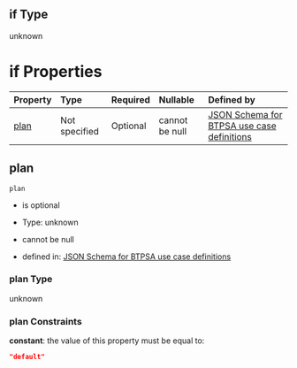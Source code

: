 ## if Type

unknown

# if Properties

| Property      | Type          | Required | Nullable       | Defined by                                                                                                                                                                                                                                  |
| :------------ | :------------ | :------- | :------------- | :------------------------------------------------------------------------------------------------------------------------------------------------------------------------------------------------------------------------------------------ |
| [plan](#plan) | Not specified | Optional | cannot be null | [JSON Schema for BTPSA use case definitions](btpsa-usecase-properties-services-items-allof-1-then-allof-45-then-allof-0-if-properties-plan.md "undefined#/properties/services/items/allOf/1/then/allOf/45/then/allOf/0/if/properties/plan") |

## plan



`plan`

*   is optional

*   Type: unknown

*   cannot be null

*   defined in: [JSON Schema for BTPSA use case definitions](btpsa-usecase-properties-services-items-allof-1-then-allof-45-then-allof-0-if-properties-plan.md "undefined#/properties/services/items/allOf/1/then/allOf/45/then/allOf/0/if/properties/plan")

### plan Type

unknown

### plan Constraints

**constant**: the value of this property must be equal to:

```json
"default"
```

